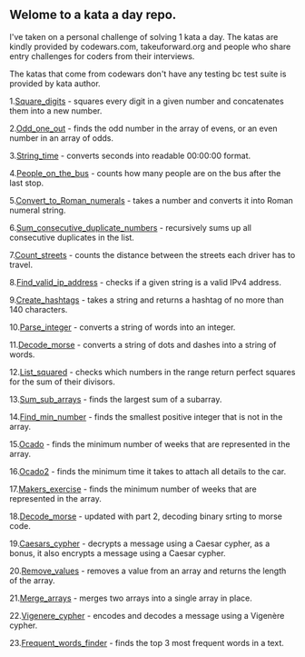 ## Welome to a kata a day repo.

I've taken on a personal challenge of solving 1 kata a day.
The katas are kindly provided by codewars.com, takeuforward.org 
and people who share entry challenges for coders from their interviews.

The katas that come from codewars don't have any testing bc test suite is provided by kata author.

1.[Square_digits](src/square_digits.py) - squares every digit in a given number and concatenates them into a new number.


2.[Odd_one_out](src/odd_one_out.py) - finds the odd number in the array of evens, or an even number in an array of odds.

3.[String_time](src/string_time.py) - converts seconds into readable 00:00:00 format.

4.[People_on_the_bus](src/people_in_the_bus.py) - counts how many people are on the bus after the last stop.

5.[Convert_to_Roman_numerals](src/roman_numbers.py) - takes a number and converts it into Roman numeral string.

6.[Sum_consecutive_duplicate_numbers](src/sum_consecutive_duplicates.py) - recursively sums up all consecutive duplicates in the list.

7.[Count_streets](src/count_streets.py) - counts the distance between the streets each driver has to travel.

8.[Find_valid_ip_address](src/find_valid_ipaddress.py) - checks if a given string is a valid IPv4 address.

9.[Create_hashtags](src/create_hashtags.py) - takes a string and returns a hashtag of no more than 140 characters.

10.[Parse_integer](src/parse_integer.py) - converts a string of words into an integer.

11.[Decode_morse](src/decode_morse.py) - converts a string of dots and dashes into a string of words.

12.[List_squared](src/list_squared.py) - checks which numbers in the range return perfect squares for the sum of their divisors.

13.[Sum_sub_arrays](src/sum_sub_arrays.py) - finds the largest sum of a subarray.

14.[Find_min_number](src/find_min_number.py) - finds the smallest positive integer that is not in the array.

15.[Ocado](src/ocado.py) - finds the minimum number of weeks that are represented in the array.

16.[Ocado2](src/ocado2.py) - finds the minimum time it takes to attach all details to the car.

17.[Makers_exercise](src/makers_exercise.py) - finds the minimum number of weeks that are represented in the array.

18.[Decode_morse](src/decode_morse.py) - updated with part 2, decoding binary srting to morse code.

19.[Caesars_cypher](src/caesars_cypher.py) - decrypts a message using a Caesar cypher, as a bonus, it also encrypts a message using a Caesar cypher.

20.[Remove_values](src/remove_values.py) - removes a value from an array and returns the length of the array.

21.[Merge_arrays](src/merge_arrays.py) - merges two arrays into a single array in place.

22.[Vigenere_cypher](src/vigenere_cypher.py) - encodes and decodes a message using a Vigenère cypher.

23.[Frequent_words_finder](src/frequent_words_finder.py) - finds the top 3 most frequent words in a text.